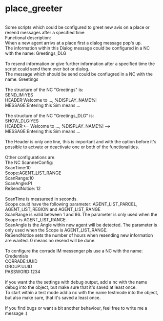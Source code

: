 # place_greeter
<br>
Some scripts which could be configured to greet new avis on a place or resend messages after a specified time
<br>
Functional description:<br>
When a new agent arrivs at a place first a dialog message pop's up.<br>
The information within this Dialog message could be configured in a NC with the name: Greetings_DLG<br>
<br>
To resend information or give further information after a specified time the script could send them over bot or dialog.<br>
The message which should be send could be confiugred in a NC with the name: Greetings<br>
<br>
The structure of the NC "Greetings" is:<br>
SEND_IM:YES<br>
HEADER:Welcome to ..., %DISPLAY_NAME%!<br>
MESSAGE:Entering this Sim means ...<br>
<br>
The structure of the NC "Greetings_DLG" is:<br>
SHOW_DLG:YES<br>
HEADER:<-- Welcome to ..., %DISPLAY_NAME%! --><br>
MESSAGE:Entering this Sim means ...<br>
<br>
The Header is only one line, this is important and with the option before it's possible to actvate or deactivate one or both of the functionalities.<br>
<br>
Other configurations are:<br>
The NC ScannerConfig:<br>
ScanTime:10<br>
Scope:AGENT_LIST_RANGE<br>
ScanRange:10<br>
ScanAngle:PI<br>
ReSendNotice: 12<br>
<br>
ScanTime is measureed in seconds.<br>
Scope could have the following parameter: AGENT_LIST_PARCEL, AGENT_LIST_REGION and AGENT_LIST_RANGE<br>
ScanRange is valid between 1 and 96. The parameter is only used when the Scope is AGENT_LIST_RANGE.<br>
ScanAngle is the Angle within new agent will be detected. The parameter is only used when the Scope is AGENT_LIST_RANGE.<br>
ReSendNotice sets the number of hours when resending new information are wanted. 0 means no resend will be done.<br>
<br>
To configure the corrade IM messenger pls use a NC with the name: Credentials<br>
CORRADE:UUID<br>
GROUP:UUID<br>
PASSWORD:1234<br>
<br>
if you want the the settings with debug output, add a nc with the name debug into the object, but make sure that it's saved at least once.<br>
To start within a test mode add a nc with the name testmode into the object, but also make sure, that it's saved a least once.<br>
<br>
If you find bugs or want a bit another behaviour, feel free to write me a message :)<br>


